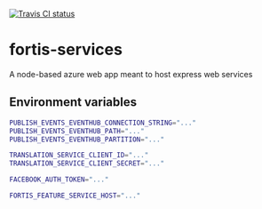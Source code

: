 [![Travis CI status](https://api.travis-ci.org/CatalystCode/project-fortis-services.svg?branch=master)](https://travis-ci.org/CatalystCode/project-fortis-services)

# fortis-services
A node-based azure web app meant to host express web services

## Environment variables

```sh
PUBLISH_EVENTS_EVENTHUB_CONNECTION_STRING="..."
PUBLISH_EVENTS_EVENTHUB_PATH="..."
PUBLISH_EVENTS_EVENTHUB_PARTITION="..."

TRANSLATION_SERVICE_CLIENT_ID="..."
TRANSLATION_SERVICE_CLIENT_SECRET="..."

FACEBOOK_AUTH_TOKEN="..."

FORTIS_FEATURE_SERVICE_HOST="..."
```
